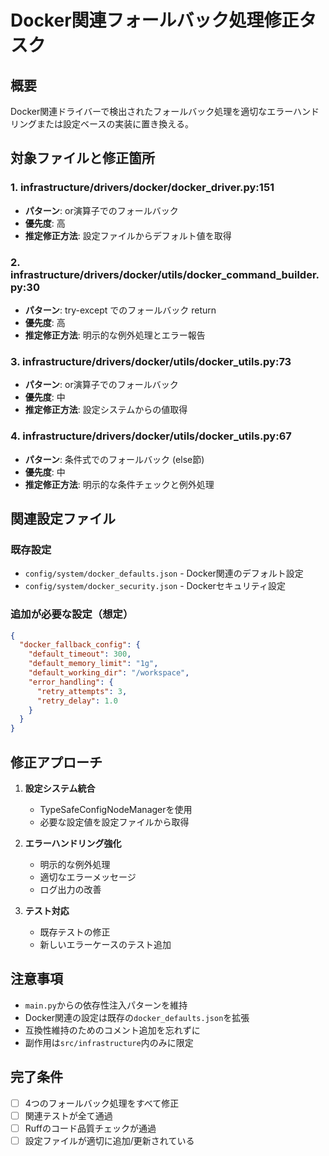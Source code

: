 # Docker関連フォールバック処理修正タスク

## 概要
Docker関連ドライバーで検出されたフォールバック処理を適切なエラーハンドリングまたは設定ベースの実装に置き換える。

## 対象ファイルと修正箇所

### 1. infrastructure/drivers/docker/docker_driver.py:151
- **パターン**: or演算子でのフォールバック
- **優先度**: 高
- **推定修正方法**: 設定ファイルからデフォルト値を取得

### 2. infrastructure/drivers/docker/utils/docker_command_builder.py:30
- **パターン**: try-except でのフォールバック return
- **優先度**: 高  
- **推定修正方法**: 明示的な例外処理とエラー報告

### 3. infrastructure/drivers/docker/utils/docker_utils.py:73
- **パターン**: or演算子でのフォールバック
- **優先度**: 中
- **推定修正方法**: 設定システムからの値取得

### 4. infrastructure/drivers/docker/utils/docker_utils.py:67
- **パターン**: 条件式でのフォールバック (else節)
- **優先度**: 中
- **推定修正方法**: 明示的な条件チェックと例外処理

## 関連設定ファイル

### 既存設定
- `config/system/docker_defaults.json` - Docker関連のデフォルト設定
- `config/system/docker_security.json` - Dockerセキュリティ設定

### 追加が必要な設定（想定）
```json
{
  "docker_fallback_config": {
    "default_timeout": 300,
    "default_memory_limit": "1g",
    "default_working_dir": "/workspace",
    "error_handling": {
      "retry_attempts": 3,
      "retry_delay": 1.0
    }
  }
}
```

## 修正アプローチ

1. **設定システム統合**
   - TypeSafeConfigNodeManagerを使用
   - 必要な設定値を設定ファイルから取得

2. **エラーハンドリング強化**  
   - 明示的な例外処理
   - 適切なエラーメッセージ
   - ログ出力の改善

3. **テスト対応**
   - 既存テストの修正
   - 新しいエラーケースのテスト追加

## 注意事項

- `main.py`からの依存性注入パターンを維持
- Docker関連の設定は既存の`docker_defaults.json`を拡張
- 互換性維持のためのコメント追加を忘れずに
- 副作用は`src/infrastructure`内のみに限定

## 完了条件

- [ ] 4つのフォールバック処理をすべて修正
- [ ] 関連テストが全て通過
- [ ] Ruffのコード品質チェックが通過
- [ ] 設定ファイルが適切に追加/更新されている